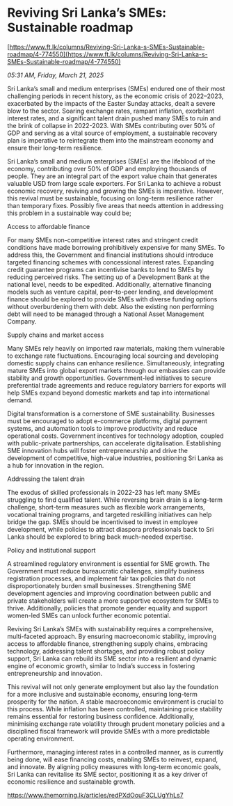 # Reviving Sri Lanka’s SMEs: Sustainable roadmap

[https://www.ft.lk/columns/Reviving-Sri-Lanka-s-SMEs-Sustainable-roadmap/4-774550](https://www.ft.lk/columns/Reviving-Sri-Lanka-s-SMEs-Sustainable-roadmap/4-774550)

*05:31 AM, Friday, March 21, 2025*

Sri Lanka’s small and medium enterprises (SMEs) endured one of their most challenging periods in recent history, as the economic crisis of 2022–2023, exacerbated by the impacts of the Easter Sunday attacks, dealt a severe blow to the sector. Soaring exchange rates, rampant inflation, exorbitant interest rates, and a significant talent drain pushed many SMEs to ruin and the brink of collapse in 2022-2023. With SMEs contributing over 50% of GDP and serving as a vital source of employment, a sustainable recovery plan is imperative to reintegrate them into the mainstream economy and ensure their long-term resilience.

Sri Lanka’s small and medium enterprises (SMEs) are the lifeblood of the economy, contributing over 50% of GDP and employing thousands of people. They are an integral part of the export value chain that generates valuable USD from large scale exporters. For Sri Lanka to achieve a robust economic recovery, reviving and growing the SMEs is imperative. However, this revival must be sustainable, focusing on long-term resilience rather than temporary fixes. Possibly five areas that needs attention in addressing this problem in a sustainable way could be;

Access to affordable finance

For many SMEs non-competitive interest rates and stringent credit conditions have made borrowing prohibitively expensive for many SMEs. To address this, the Government and financial institutions should introduce targeted financing schemes with concessional interest rates. Expanding credit guarantee programs can incentivise banks to lend to SMEs by reducing perceived risks. The setting up of a Development Bank at the national level, needs to be expedited. Additionally, alternative financing models such as venture capital, peer-to-peer lending, and development finance should be explored to provide SMEs with diverse funding options without overburdening them with debt. Also the existing non performing debt will need to be managed through a National Asset Management Company.

Supply chains and market access

Many SMEs rely heavily on imported raw materials, making them vulnerable to exchange rate fluctuations. Encouraging local sourcing and developing domestic supply chains can enhance resilience. Simultaneously, integrating mature SMEs into global export markets through our embassies can provide stability and growth opportunities. Government-led initiatives to secure preferential trade agreements and reduce regulatory barriers for exports will help SMEs expand beyond domestic markets and tap into international demand.

Digital transformation is a cornerstone of SME sustainability. Businesses must be encouraged to adopt e-commerce platforms, digital payment systems, and automation tools to improve productivity and reduce operational costs. Government incentives for technology adoption, coupled with public-private partnerships, can accelerate digitalisation. Establishing SME innovation hubs will foster entrepreneurship and drive the development of competitive, high-value industries, positioning Sri Lanka as a hub for innovation in the region.

Addressing the talent drain

The exodus of skilled professionals in 2022-23 has left many SMEs struggling to find qualified talent. While reversing brain drain is a long-term challenge, short-term measures such as flexible work arrangements, vocational training programs, and targeted reskilling initiatives can help bridge the gap. SMEs should be incentivised to invest in employee development, while policies to attract diaspora professionals back to Sri Lanka should be explored to bring back much-needed expertise.

Policy and institutional support

A streamlined regulatory environment is essential for SME growth. The Government must reduce bureaucratic challenges, simplify business registration processes, and implement fair tax policies that do not disproportionately burden small businesses. Strengthening SME development agencies and improving coordination between public and private stakeholders will create a more supportive ecosystem for SMEs to thrive. Additionally, policies that promote gender equality and support women-led SMEs can unlock further economic potential.

Reviving Sri Lanka’s SMEs with sustainability requires a comprehensive, multi-faceted approach. By ensuring macroeconomic stability, improving access to affordable finance, strengthening supply chains, embracing technology, addressing talent shortages, and providing robust policy support, Sri Lanka can rebuild its SME sector into a resilient and dynamic engine of economic growth, similar to India’s success in fostering entrepreneurship and innovation.

This revival will not only generate employment but also lay the foundation for a more inclusive and sustainable economy, ensuring long-term prosperity for the nation. A stable macroeconomic environment is crucial to this process. While inflation has been controlled, maintaining price stability remains essential for restoring business confidence. Additionally, minimising exchange rate volatility through prudent monetary policies and a disciplined fiscal framework will provide SMEs with a more predictable operating environment.

Furthermore, managing interest rates in a controlled manner, as is currently being done, will ease financing costs, enabling SMEs to reinvest, expand, and innovate. By aligning policy measures with long-term economic goals, Sri Lanka can revitalise its SME sector, positioning it as a key driver of economic resilience and sustainable growth.

https://www.themorning.lk/articles/redPXdOouF3CLUgYhLs7

